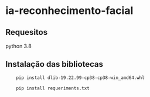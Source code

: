 # ia-reconhecimento-facial

## Requesitos
python 3.8

## Instalação das bibliotecas

``` bash
    pip install dlib-19.22.99-cp38-cp38-win_amd64.whl

    pip install requeriments.txt
```